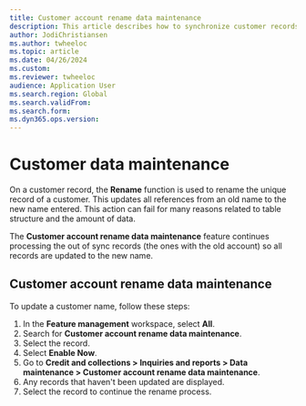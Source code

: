```yaml
---
title: Customer account rename data maintenance
description: This article describes how to synchronize customer records that didn't finish during the rename process.
author: JodiChristiansen
ms.author: twheeloc
ms.topic: article
ms.date: 04/26/2024
ms.custom: 
ms.reviewer: twheeloc 
audience: Application User
ms.search.region: Global
ms.search.validFrom:
ms.search.form: 
ms.dyn365.ops.version: 
---
```


# Customer data maintenance

On a customer record, the **Rename** function is used to rename the unique record of a customer. This updates all references from an old name to the new name entered. This action can fail for many reasons related to table structure and the amount of data. 

The **Customer account rename data maintenance** feature continues processing the out of sync records (the ones with the old account) so all records are updated to the new name. 

## Customer account rename data maintenance

To update a customer name, follow these steps:
1. In the **Feature management** workspace, select **All**.
2. Search for **Customer account rename data maintenance**.
3. Select the record.
4. Select **Enable Now**.
5. Go to **Credit and collections > Inquiries and reports > Data maintenance > Customer account rename data maintenance**.
6. Any records that haven't been updated are displayed.
7. Select the record to continue the rename process. 
